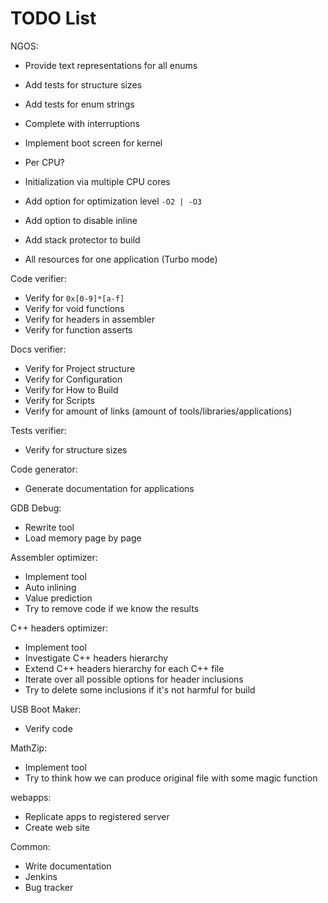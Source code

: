 TODO List
=========

NGOS:

- Provide text representations for all enums
- Add tests for structure sizes
- Add tests for enum strings
- Complete with interruptions
- Implement boot screen for kernel
- Per CPU?
- Initialization via multiple CPU cores

- Add option for optimization level `-O2 | -O3`
- Add option to disable inline
- Add stack protector to build
- All resources for one application (Turbo mode)



Code verifier:

- Verify for `0x[0-9]*[a-f]`
- Verify for void functions
- Verify for headers in assembler
- Verify for function asserts



Docs verifier:

- Verify for Project structure
- Verify for Configuration
- Verify for How to Build
- Verify for Scripts
- Verify for amount of links (amount of tools/libraries/applications)



Tests verifier:

- Verify for structure sizes



Code generator:

- Generate documentation for applications



GDB Debug:

- Rewrite tool
- Load memory page by page



Assembler optimizer:

- Implement tool
- Auto inlining
- Value prediction
- Try to remove code if we know the results



C++ headers optimizer:

- Implement tool
- Investigate C++ headers hierarchy
- Extend C++ headers hierarchy for each C++ file
- Iterate over all possible options for header inclusions
- Try to delete some inclusions if it's not harmful for build



USB Boot Maker:

- Verify code



MathZip:

- Implement tool
- Try to think how we can produce original file with some magic function



webapps:

- Replicate apps to registered server
- Create web site



Common:

- Write documentation
- Jenkins
- Bug tracker
